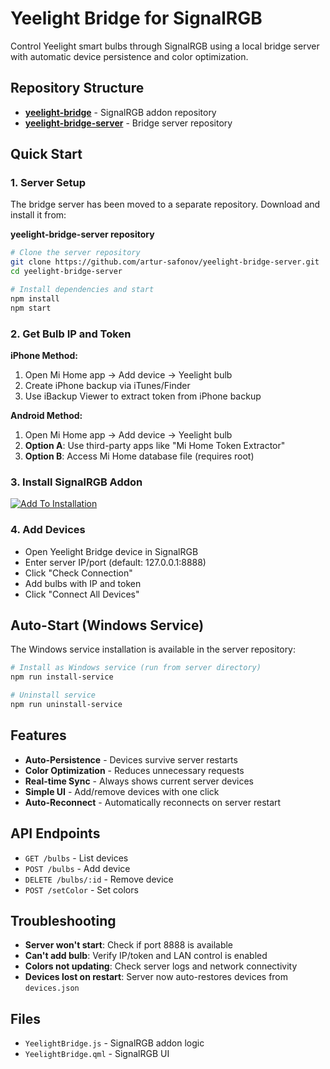 # Yeelight Bridge for SignalRGB

Control Yeelight smart bulbs through SignalRGB using a local bridge server with automatic device persistence and color optimization.

## Repository Structure

- **[yeelight-bridge](https://github.com/artur-safonov/yeelight-bridge)** - SignalRGB addon repository
- **[yeelight-bridge-server](https://github.com/artur-safonov/yeelight-bridge-server)** - Bridge server repository

## Quick Start

### 1. Server Setup

The bridge server has been moved to a separate repository. Download and install it from:

**yeelight-bridge-server repository**

```bash
# Clone the server repository
git clone https://github.com/artur-safonov/yeelight-bridge-server.git
cd yeelight-bridge-server

# Install dependencies and start
npm install
npm start
```

### 2. Get Bulb IP and Token

**iPhone Method:**
1. Open Mi Home app → Add device → Yeelight bulb
2. Create iPhone backup via iTunes/Finder
3. Use iBackup Viewer to extract token from iPhone backup

**Android Method:**
1. Open Mi Home app → Add device → Yeelight bulb
2. **Option A**: Use third-party apps like "Mi Home Token Extractor"
3. **Option B**: Access Mi Home database file (requires root)

### 3. Install SignalRGB Addon

[![Add To Installation](https://marketplace.signalrgb.com/resources/add-extension-256.png 'Add to My SignalRGB Installation')](https://srgbmods.net/s?p=addon/install?url=https://github.com/artur-safonov/yeelight-bridge)

### 4. Add Devices
- Open Yeelight Bridge device in SignalRGB
- Enter server IP/port (default: 127.0.0.1:8888)
- Click "Check Connection"
- Add bulbs with IP and token
- Click "Connect All Devices"

## Auto-Start (Windows Service)

The Windows service installation is available in the server repository:

```bash
# Install as Windows service (run from server directory)
npm run install-service

# Uninstall service
npm run uninstall-service
```

## Features

- **Auto-Persistence** - Devices survive server restarts
- **Color Optimization** - Reduces unnecessary requests
- **Real-time Sync** - Always shows current server devices
- **Simple UI** - Add/remove devices with one click
- **Auto-Reconnect** - Automatically reconnects on server restart

## API Endpoints

- `GET /bulbs` - List devices
- `POST /bulbs` - Add device
- `DELETE /bulbs/:id` - Remove device
- `POST /setColor` - Set colors

## Troubleshooting

- **Server won't start**: Check if port 8888 is available
- **Can't add bulb**: Verify IP/token and LAN control is enabled
- **Colors not updating**: Check server logs and network connectivity
- **Devices lost on restart**: Server now auto-restores devices from `devices.json`

## Files

- `YeelightBridge.js` - SignalRGB addon logic
- `YeelightBridge.qml` - SignalRGB UI